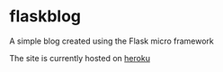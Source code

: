 # flaskblog

A simple blog created using the Flask micro framework

The site is currently hosted on [heroku](https://flaskblog-heroku-app.herokuapp.com)
